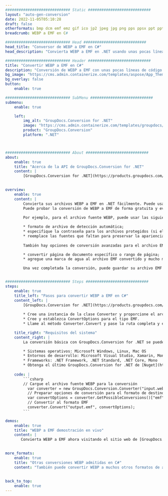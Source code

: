 ```yaml
---
############################# Static ############################
layout: "auto-gen-conversion"
date: 2022-11-05T05:10:28
draft: false
otherformats: bmp dcm emf emz gif ico jp2 jpeg jpg png pps ppsx ppt pptx psb psd svg svgz tga tif tiff webp wmf wmz
breadcrumb: WEBP a EMF en C#

############################# Head ############################
head_title: "Conversor de WEBP a EMF en C#"
head_description: "Convierta WEBP a EMF en .NET usando unas pocas líneas de código. Utilice la API de conversión de documentos de GroupDocs para convertir más de 160 formatos de archivo."

############################# Header ############################
title: "Convertir WEBP a EMF en C#"
description: "Conversión de WEBP a EMF con unas pocas líneas de código .NET"
bg_image: "https://cms.admin.containerize.com/templates/aspose/App_Themes/V3/images/bg/header1.png"
bg_overlay: false
button:
    enable: true

############################# SubMenu ############################
submenu:
    enable: true

    left:
        img_alt: "GroupDocs.Conversion for .NET"
        image: "https://cms.admin.containerize.com/templates/groupdocs/images/product-logos/90x90-noborder/groupdocs-conversion-net.png"
        product: "GroupDocs.Conversion"
        platform: ".NET"



############################# About ############################
about:
    enable: true
    title: "Acerca de la API de GroupDocs.Conversion for .NET"
    content: |
        [GroupDocs.Conversion for .NET](https://products.groupdocs.com/conversion/net/) se puede usar para convertir Microsoft Word, Excel, PowerPoint, PDF, Visio y otros formatos. GroupDocs.Conversion es una API independiente que es adecuada para sistemas internos y de back-end donde se requiere un alto rendimiento. No depende de ningún software como Microsoft u Open Office.
    

overview:
    enable: true
    content: |
        Convierta sus archivos WEBP a EMF en .NET fácilmente. Puede usar solo un par de líneas de código C# en cualquier plataforma de su elección, como Windows, Linux, macOS.
        Puede probar la conversión de WEBP a EMF de forma gratuita y evaluar la calidad de los resultados de la conversión. Junto con los escenarios de conversión de archivos simples, puede probar opciones más avanzadas para cargar el archivo de origen WEBP y para guardar el resultado de salida EMF. 
        
        Por ejemplo, para el archivo fuente WEBP, puede usar las siguientes opciones de carga:

        * formato de archivo de detección automática;
        * especifique la contraseña para los archivos protegidos (si el formato de archivo lo admite);
        * reemplace las fuentes que faltan para preservar la apariencia del documento.
        
        También hay opciones de conversión avanzadas para el archivo EMF:

        * convertir página de documento específico o rango de página;
        * agregue una marca de agua al archivo EMF convertido y mucho más.

        Una vez completada la conversión, puede guardar su archivo EMF en la ruta del archivo local o en cualquier almacenamiento de terceros como FTP, Amazon S3, Google Drive, Dropbox, etc. Tenga en cuenta que para convertir WEBP a EMF no es necesario instalar ningún software adicional, como MS Office, Open Office, Adobe Acrobat Reader, etc.


############################# Steps ############################
steps:
    enable: true
    title_left: "Pasos para convertir WEBP a EMF en C#"
    content_left: |
        [GroupDocs.Conversion for .NET](https://products.groupdocs.com/conversion/net/) facilita a los desarrolladores convertir un archivo WEBP a EMF con unas pocas líneas de código.
        
        * Cree una instancia de la clase Converter y proporcione el archivo WEBP con la ruta completa
        * Cree y establezca ConvertOptions para el tipo EMF.
        * Llame al método Converter.Convert y pase la ruta completa y el formato (EMF) como parámetro

    title_right: "Requisitos del sistema"
    content_right: |
        La conversión básica con GroupDocs.Conversion for .NET se puede realizar en unos pocos pasos simples. Nuestras API son compatibles con todas las principales plataformas y sistemas operativos. Antes de ejecutar el código a continuación, asegúrese de tener instalados los siguientes requisitos previos en su sistema.

        * Sistemas operativos: Microsoft Windows, Linux, Mac OS
        * Entornos de desarrollo: Microsoft Visual Studio, Xamarin, MonoDevelop
        * Frameworks: .NET Framework, .NET Standard, .NET Core, Mono
        * Obtenga el último GroupDocs.Conversion for .NET de [Nuget](https://www.nuget.org/packages/groupdocs.conversion)
         
    code: |
        ```csharp    
        // Cargue el archivo fuente WEBP para la conversión
          var converter = new GroupDocs.Conversion.Converter("input.webp");
          // Preparar opciones de conversión para el formato de destino EMF
          var convertOptions = converter.GetPossibleConversions()["emf"].ConvertOptions;
          // Convertir al formato EMF
          converter.Convert("output.emf", convertOptions);
        ```

demos:
    enable: true
    title: "WEBP a EMF demostración en vivo"
    content: |
       Convierta WEBP a EMF ahora visitando el sitio web de [GroupDocs.Conversion App](https://products.groupdocs.app/conversion/family). La demostración en línea tiene las siguientes ventajas
          

more_formats:
    enable: true
    title: "Otras conversiones WEBP admitidas en C#"
    content: "También puede convertir WEBP a muchos otros formatos de archivo. Consulte la lista a continuación."
       
       
back_to_top:
    enable: true
---
```

